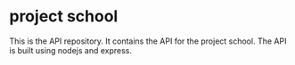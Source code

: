 # project school
 
This is the API repository. It contains the API for the project school. The API is built using nodejs and express.